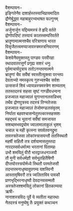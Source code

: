 वैशम्पायनः-  
इङ्गितेनैव दाशार्हस्तस्याभिप्रायमादितः  
द्रौणेर्बुद्ध्वा महाबाहुरभ्यभाषत फल्गुनम्  
वैशम्पायनः-  
अर्जुनार्जुन यद्दिव्यमस्त्रं ते हृदि वर्तते  
द्रोणोपदिष्टं तस्यायं कालस्सम्परिवर्तते  
भ्रातॄणामात्मनश्चैव परित्राणाय भारत  
विसृजैतत्त्वमप्याजावस्त्रमस्त्रनिवारणम्  
वैशम्पायनः-  
केशवेनैवमुक्तस्तु पाण्डवः परवीरहा  
रथादवातरत्तूर्णं प्रगृह्य सशरं धनुः  
पूर्वमाचार्यपुत्राय ततोऽनन्तरमात्मने  
भ्रातॄणां चैव सर्वेषां स्वस्तीत्युक्त्वा परन्तपः  
देवताभ्यो नमस्कृत्य गुरुभ्यश्चैव सर्वशः  
उत्ससर्ज शिवं ध्यायन्नस्त्रमस्त्रेण शाम्यताम्  
ततस्तदस्त्रं सहसा सृष्टं गाण्डीवधन्वना  
प्रजज्वाल महाज्वालं युगान्तानलसन्निभम्  
तथैव द्रोणपुत्रस्य तदस्त्रं तिग्मतेजसः  
प्रजज्वाल महाज्वालं तेजोमण्डलसंवृतम्  
निर्घाता बहवश्चासन्पेतुरुल्कास्सहस्रशः  
महद्भयं च भूतानां सर्वेषां समजायत  
सशब्दमभवद्व्योम ज्वालामालाकुलं भृशम्  
चचाल च मही कृत्स्ना सपर्वतवनद्रुमा  
तावस्त्रतेजसा लोकांस्त्रासयन्तौ ततस्स्थितौ  
महर्षी सहितौ तत्र दर्शयामासतुस्तदा  
नारदस्सर्वधर्मात्मा भरतानां पितामहः  
उभौ शमयितुं वीरौ भारद्वाजधनञ्जयौ  
तौ मुनी सर्वधर्मज्ञौ सर्वभूतहितैषिणौ  
दीप्तयोरस्त्रयोर्मध्ये स्थितौ परमतेजसौ  
तदन्तरमनाधृष्यावुपगम्य यशस्विनौ  
आस्तामृषिवरौ तत्र ज्वलिताविव पावकौ  
प्राणभृद्भिरनाधृष्यौ देवदानवसम्मतौ  
अस्त्रतेजश्शमयितुं लोकानां हितकाम्यया  
ऋषी-  
नानाशस्त्रविदः पूर्वे ये व्यतीता महारथाः  
नैतदस्त्रं मनुष्येषु तैः प्रयुक्तं कथञ्चन  
